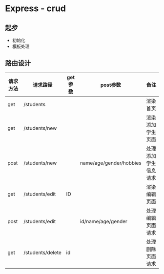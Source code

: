 # Express - crud

## 起步

- 初始化
- 模板处理

## 路由设计

| 请求方法 |     请求路径     | get参数 |         post参数        |         备注         |
|----------|------------------|---------|-------------------------|----------------------|
| get      | /students        |         |                         | 渲染首页|
| get      | /students/new    |         |                         | 渲染添加学生页面|
| post     | /students/new    |         | name/age/gender/hobbies | 处理添加学生信息请求 |
| get      | /students/edit   | ID      |                         | 渲染编辑页面|
| post     | /students/edit   |         | id/name/age/gender      | 处理编辑页面请求|
| get      | /students/delete | id      |                         | 处理删除页面请求|
